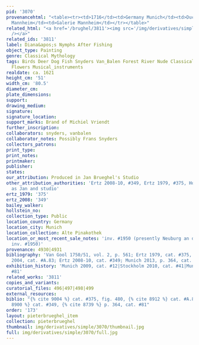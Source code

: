 ```yaml
---
pid: '3070'
provenancehtml: "<table><tr><td>1716</td><td>Germany Munich</td><td>Ducal Collection</td></tr><tr><td></td><td>Germany
  Mannheim</td><td>Galerie Mannheim</td></tr></table>"
related_html: "<a href='/brughel/3811'><img src='/img/derivatives/simple/3811/thumbnail.jpg'
  /></a>"
related_ids: '3811'
label: Diana&apos;s Nymphs After Fishing
object_type: Painting
genre: Classical Mythology
tags: Birds Deer Dog Fish Snyders Van_Balen Forest River Nude Classical Mythological
  Flowers Musical_instruments
realdate: ca. 1621
height_cm: '51'
width_cm: '80.5'
diameter_cm:
plate_dimensions:
support:
drawing_medium:
signature:
signature_location:
support_marks: Brand of Michiel Vriendt
further_inscription:
collaborators: snyders, vanbalen
collaborator_notes: Possibly Frans Snyders
collectors_patrons:
print_type:
print_notes:
printmaker:
publisher:
states:
our_attribution: Produced in Jan Brueghel's Studio
other_attribution_authorities: 'Ertz 2008-10, #349, Ertz 1979, #375, Honig database
  as Jan and studio'
ertz_1979: '375'
ertz_2008: '349'
bailey_walker:
hollstein_no:
collection_type: Public
location_country: Germany
location_city: Munich
location_collection: Alte Pinakothek
location_or_most_recent_sale_notes: 'inv. #1950 (presently Neuburg an der Donau, Staatsgalerie,
  inv. #1950)'
provenance: 4930|4931
bibliography: 'Van Gool 1750/51, vol. 2, p. 561; Ertz 1979, cat. #375, fig. 480; Werche
  2004, cat. #A.83; Ertz 2008-10, cat. #349; Munich 2013, p. 364, cat. #81'
exhibition_history: 'Munich 2009, cat. #12|Stockholm 2010, cat. #41|Munich 2013, cat.
  #81'
related_works: '3811'
copies_and_variants:
curatorial_files: 496|497|498|499
external_resources:
biblio: "{% cite 9004 %} cat. #375, fig. 480, {% cite 8912 %} cat. #A.83, {% cite
  8900 %} cat. #349, {% cite 8739 %} p. 364, cat. #81"
order: '173'
layout: pieterbrueghel_item
collection: pieterbrueghel
thumbnail: img/derivatives/simple/3070/thumbnail.jpg
full: img/derivatives/simple/3070/full.jpg
---
```


